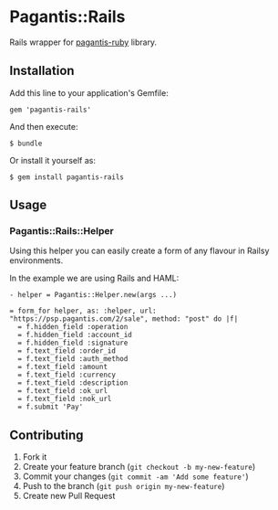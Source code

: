 # Pagantis::Rails

Rails wrapper for [pagantis-ruby](http://github.com/pagantis/pagantis-ruby) library.

## Installation

Add this line to your application's Gemfile:

    gem 'pagantis-rails'

And then execute:

    $ bundle

Or install it yourself as:

    $ gem install pagantis-rails

## Usage

### Pagantis::Rails::Helper

Using this helper you can easily create a form of any flavour in Railsy
environments. 

In the example we are using Rails and HAML: 

    - helper = Pagantis::Helper.new(args ...)

    = form_for helper, as: :helper, url: "https://psp.pagantis.com/2/sale", method: "post" do |f|
      = f.hidden_field :operation
      = f.hidden_field :account_id
      = f.hidden_field :signature
      = f.text_field :order_id
      = f.text_field :auth_method
      = f.text_field :amount
      = f.text_field :currency
      = f.text_field :description
      = f.text_field :ok_url
      = f.text_field :nok_url
      = f.submit 'Pay'

## Contributing

1. Fork it
2. Create your feature branch (`git checkout -b my-new-feature`)
3. Commit your changes (`git commit -am 'Add some feature'`)
4. Push to the branch (`git push origin my-new-feature`)
5. Create new Pull Request
